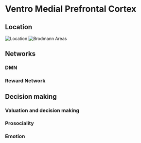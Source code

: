 # Ventro Medial Prefrontal Cortex

## Location
![](https://upload.wikimedia.org/wikipedia/commons/c/c8/Ventromedial_prefrontal_cortex.png "Location")
![](https://centerforthehealingarts.com/wp-content/uploads/2014/09/brodmann-areas-left-medial-highlights.png "Brodmann Areas")

## Networks

### DMN

### Reward Network 

## Decision making

### Valuation and decision making

### Prosociality

### Emotion



